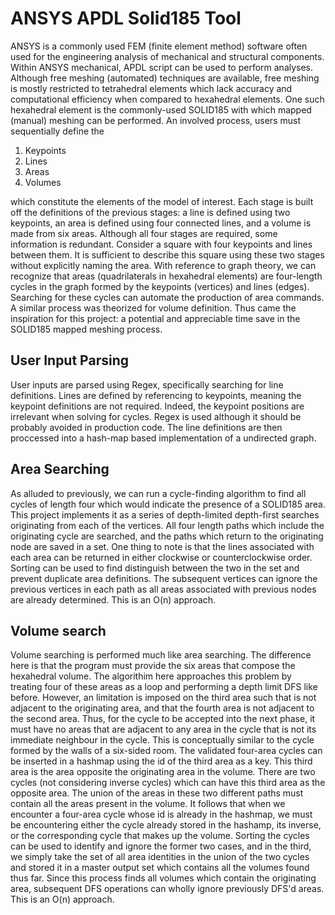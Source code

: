# ANSYS APDL Solid185 Tool 

ANSYS is a commonly used FEM (finite element method) software often used for the engineering analysis of mechanical and structural components. Within ANSYS mechanical, APDL script can be used to perform analyses. Although free meshing (automated) techniques are available, free meshing is mostly restricted to tetrahedral elements which lack accuracy and computational efficiency when compared to hexahedral elements. One such hexahedral element is the commonly-used SOLID185 with which mapped (manual) meshing can be performed. An involved process, users must sequentially define the

1. Keypoints
2. Lines
3. Areas
4. Volumes

which constitute the elements of the model of interest. Each stage is built off the definitions of the previous stages: a line is defined using two keypoints, an area is defined using four connected lines, and a volume is made from six areas. Although all four stages are required, some information is redundant. Consider a square with four keypoints and lines between them. It is sufficient to describe this square using these two stages without explicitly naming the area. With reference to graph theory, we can recognize that areas (quadrilaterals in hexahedral elements) are four-length cycles in the graph formed by the keypoints (vertices) and lines (edges). Searching for these cycles can automate the production of area commands. A similar process was theorized for volume definition. Thus came the inspiration for this project: a potential and appreciable time save in the SOLID185 mapped meshing process.

## User Input Parsing
User inputs are parsed using Regex, specifically searching for line definitions. Lines are defined by referencing to keypoints, meaning the keypoint definitions are not required. Indeed, the keypoint positions are irrelevant when solving for cycles. Regex is used although it should be probably avoided in production code. The line definitions are then proccessed into a hash-map based implementation of a undirected graph.

## Area Searching
As alluded to previously, we can run a cycle-finding algorithm to find all cycles of length four which would indicate the presence of a SOLID185 area. This project implements it as a series of depth-limited depth-first searches originating from each of the vertices. All four length paths which include the originating cycle are searched, and the paths which return to the originating node are saved in a set. One thing to note is that the lines associated with each area can be returned in either clockwise or counterclockwise order. Sorting can be used to find distinguish between the two in the set and prevent duplicate area definitions. The subsequent vertices can ignore the previous vertices in each path as all areas associated with previous nodes are already determined. This is an O(n) approach.

##  Volume search
Volume searching is performed much like area searching. The difference here is that the program must provide the six areas that compose the hexahedral volume. The algorithim here approaches this problem by treating four of these areas as a loop and performing a depth limit DFS like before. However, an limitation is imposed on the third area such that is not adjacent to the originating area, and that the fourth area is not adjacent to the second area. Thus, for the cycle to be accepted into the next phase, it must have no areas that are adjacent to any area in the cycle that is not its immediate neighbour in the cycle. This is conceptually similar to the cycle formed by the walls of a six-sided room. The validated four-area cycles can be inserted in a hashmap using the id of the third area as a key. This third area is the area opposite the originating area in the volume. There are two cycles (not considering inverse cycles) which can have this third area as the opposite area. The union of the areas in these two different paths must contain all the areas present in the volume. It follows that when we encounter a four-area cycle whose id is already in the hashmap, we must be encountering either the cycle already stored in the hashamp, its inverse, or the corresponding cycle that makes up the volume. Sorting the cycles can be used to identify and ignore the former two cases, and in the third, we simply take the set of all area identities in the union of the two cycles and stored it in a master output set which contains all the volumes found thus far. Since this process finds all volumes which contain the originating area, subsequent DFS operations can wholly ignore previously DFS'd areas. This is an O(n) approach.

